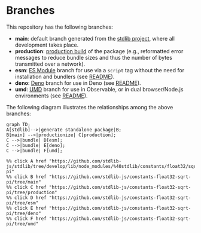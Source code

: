 <!--

@license Apache-2.0

Copyright (c) 2022 The Stdlib Authors.

Licensed under the Apache License, Version 2.0 (the "License");
you may not use this file except in compliance with the License.
You may obtain a copy of the License at

    http://www.apache.org/licenses/LICENSE-2.0

Unless required by applicable law or agreed to in writing, software
distributed under the License is distributed on an "AS IS" BASIS,
WITHOUT WARRANTIES OR CONDITIONS OF ANY KIND, either express or implied.
See the License for the specific language governing permissions and
limitations under the License.

-->

# Branches

This repository has the following branches:

-   **main**: default branch generated from the [stdlib project][stdlib-url], where all development takes place.
-   **production**: [production build][production-url] of the package (e.g., reformatted error messages to reduce bundle sizes and thus the number of bytes transmitted over a network).
-   **esm**: [ES Module][esm-url] branch for use via a `script` tag without the need for installation and bundlers (see [README][esm-readme]).
-   **deno**: [Deno][deno-url] branch for use in Deno (see [README][deno-readme]).
-   **umd**: [UMD][umd-url] branch for use in Observable, or in dual browser/Node.js environments (see [README][umd-readme]).

The following diagram illustrates the relationships among the above branches:

```mermaid
graph TD;
A[stdlib]-->|generate standalone package|B;
B[main] -->|productionize| C[production];
C -->|bundle| D[esm];
C -->|bundle| E[deno];
C -->|bundle| F[umd];

%% click A href "https://github.com/stdlib-js/stdlib/tree/develop/lib/node_modules/%40stdlib/constants/float32/sqrt-pi"
%% click B href "https://github.com/stdlib-js/constants-float32-sqrt-pi/tree/main"
%% click C href "https://github.com/stdlib-js/constants-float32-sqrt-pi/tree/production"
%% click D href "https://github.com/stdlib-js/constants-float32-sqrt-pi/tree/esm"
%% click E href "https://github.com/stdlib-js/constants-float32-sqrt-pi/tree/deno"
%% click F href "https://github.com/stdlib-js/constants-float32-sqrt-pi/tree/umd"
```

[stdlib-url]: https://github.com/stdlib-js/stdlib/tree/develop/lib/node_modules/%40stdlib/constants/float32/sqrt-pi
[production-url]: https://github.com/stdlib-js/constants-float32-sqrt-pi/tree/production
[deno-url]: https://github.com/stdlib-js/constants-float32-sqrt-pi/tree/deno
[deno-readme]: https://github.com/stdlib-js/constants-float32-sqrt-pi/blob/deno/README.md
[umd-url]: https://github.com/stdlib-js/constants-float32-sqrt-pi/tree/umd
[umd-readme]: https://github.com/stdlib-js/constants-float32-sqrt-pi/blob/umd/README.md
[esm-url]: https://github.com/stdlib-js/constants-float32-sqrt-pi/tree/esm
[esm-readme]: https://github.com/stdlib-js/constants-float32-sqrt-pi/blob/esm/README.md